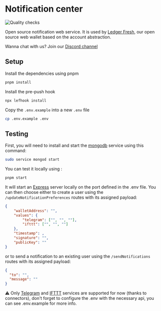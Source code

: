 # Notification center

![Quality checks](https://github.com/ledgerhq/notification-center/actions/workflows/quality.yml/badge.svg?branch=main)

Open source notification web service. It is used by [Ledger Fresh](https://github.com/LedgerHQ/ledger-fresh-management), our open source web wallet based on the account abstraction.

Wanna chat with us? Join our [Discord channel](https://discord.com/channels/885256081289379850/1053266126953529374)

## Setup

Install the dependencies using pnpm

```sh
pnpm install
```

Install the pre-push hook

```sh
npx lefhook install
```

Copy the `.env.example` into a new `.env` file

```sh
cp .env.example .env
```

## Testing

First, you will need to install and start the [mongodb](https://www.mongodb.com/) service using this command:

```sh
sudo service mongod start
```

You can test it locally using :

```sh
pnpm start
```

It will start an [Express](https://expressjs.com/fr/) server locally on the port defined in the .env file. You can then choose either to create a user using the `/updateNotificationPreferences` routes with its assigned payload:

```json
{
    "walletAddress": "",
    "values": {
        "telegram": ["", "", ""],
        "ifttt": ["", "", ""]
    },
    "timestamp": ,
    "signature": "",
    "publicKey": ""
}
```

or to send a notification to an existing user using the `/sendNotifications` routes with its assigned payload:

```json
{
  "to": "",
  "message": ""
}
```

⚠️ Only [Telegram](https://telegram.org) and [IFTTT](https://ifttt.com/) services are supported for now (thanks to connectors), don't forget to configure the .env with the necessary api, you can see .env.example for more info.
